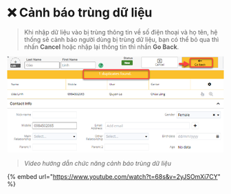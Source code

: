 # ❌ Cảnh báo trùng dữ liệu

> Khi nhập dữ liệu vào bị trùng thông tin về số điện thoại và họ tên, hệ thống sẽ cảnh báo người dùng bị trùng dữ liệu, bạn có thể bỏ qua thì nhấn **Cancel** hoặc nhập lại thông tin thì nhấn **Go Back**.

![](../../.gitbook/assets/CanhBao.png)

> _Video hướng dẫn chức năng cảnh báo trùng dữ liệu_

{% embed url="https://www.youtube.com/watch?t=68s&v=2yJSOmXi7CY" %}
